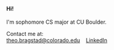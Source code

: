  #### **Hi!**  

I'm sophomore CS major at CU Boulder.  

Contact me at:   
theo.bragstad@colorado.edu &nbsp;&nbsp; [LinkedIn](https://www.linkedin.com/in/theobragstad)
